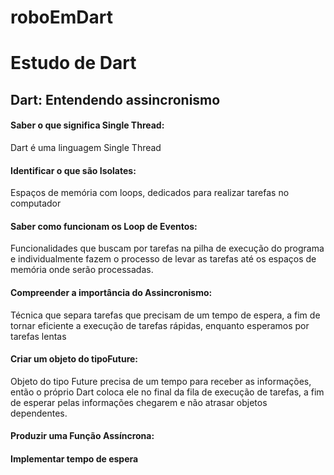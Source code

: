 # roboEmDart



<h1>Estudo de Dart</h1>

<h2>Dart: Entendendo assincronismo</h2>

<h4>Saber o que significa Single Thread:</h4>
<p>Dart é uma linguagem Single Thread</p>

<h4>Identificar o que são Isolates:</h4>
<p>Espaços de memória com loops, dedicados para realizar tarefas no computador</p>

<h4>Saber como funcionam os Loop de Eventos:</h4>
<p>Funcionalidades que buscam por tarefas na pilha de execução do programa e individualmente fazem o processo de levar as tarefas até os espaços de memória onde serão processadas.</p>

<h4>Compreender a importância do Assincronismo:</h4>
<p>Técnica que separa tarefas que precisam de um tempo de espera, a fim de tornar eficiente a execução de tarefas rápidas, enquanto esperamos por tarefas lentas</p>

<h4>Criar um objeto do tipoFuture:</h4>
<p>Objeto do tipo Future precisa de um tempo para receber as informações, então o próprio Dart coloca ele no final da fila de execução de tarefas, a fim de esperar pelas informações chegarem e não atrasar objetos dependentes.</p>

<h4>Produzir uma Função Assíncrona:</h4>
<p></p>

<h4>Implementar tempo de espera</h4>
<p></p>




